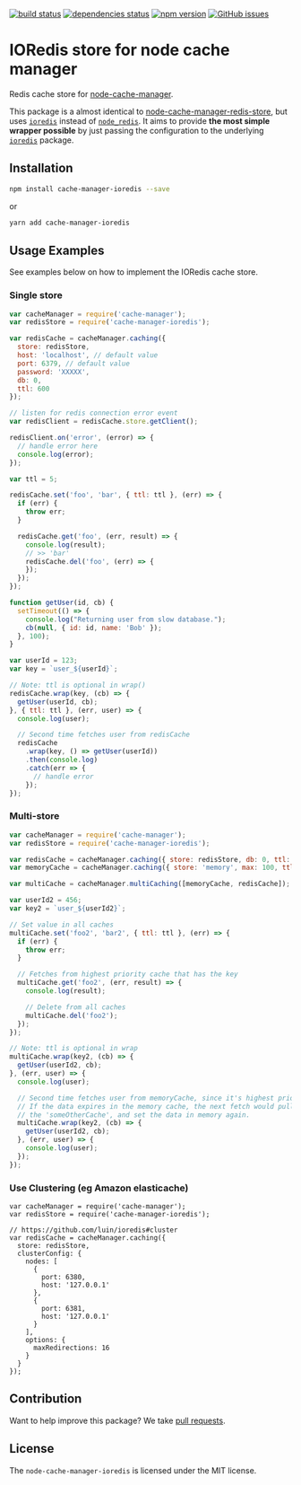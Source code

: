 [![build status](https://travis-ci.org/dabroek/node-cache-manager-ioredis.svg?branch=master)](https://travis-ci.org/dabroek/node-cache-manager-ioredis)
[![dependencies status](https://david-dm.org/dabroek/node-cache-manager-ioredis/status.svg)](https://david-dm.org/dabroek/node-cache-manager-ioredis)
[![npm version](https://badge.fury.io/js/cache-manager-ioredis.svg)](https://badge.fury.io/js/cache-manager-ioredis)
[![GitHub issues](https://img.shields.io/github/issues/dabroek/node-cache-manager-ioredis.svg)](https://github.com/dabroek/node-cache-manager-ioredis/issues)

IORedis store for node cache manager
==================================

Redis cache store for [node-cache-manager](https://github.com/BryanDonovan/node-cache-manager). 

This package is a almost identical to [node-cache-manager-redis-store](https://github.com/dabroek/node-cache-manager-redis-store), but uses [`ioredis`](https://github.com/luin/ioredis) instead of [`node_redis`](https://github.com/NodeRedis/node_redis). It aims to provide **the most simple wrapper possible** by just passing the configuration to the underlying [`ioredis`](https://github.com/luin/ioredis) package.

Installation
------------

```sh
npm install cache-manager-ioredis --save
```
or
```sh
yarn add cache-manager-ioredis
```

Usage Examples
--------------

See examples below on how to implement the IORedis cache store.

### Single store

```js
var cacheManager = require('cache-manager');
var redisStore = require('cache-manager-ioredis');

var redisCache = cacheManager.caching({
  store: redisStore,
  host: 'localhost', // default value
  port: 6379, // default value
  password: 'XXXXX',
  db: 0,
  ttl: 600
});

// listen for redis connection error event
var redisClient = redisCache.store.getClient();

redisClient.on('error', (error) => {
  // handle error here
  console.log(error);
});

var ttl = 5;

redisCache.set('foo', 'bar', { ttl: ttl }, (err) => {
  if (err) {
    throw err;
  }

  redisCache.get('foo', (err, result) => {
    console.log(result);
    // >> 'bar'
    redisCache.del('foo', (err) => {
    });
  });
});

function getUser(id, cb) {
  setTimeout(() => {
    console.log("Returning user from slow database.");
    cb(null, { id: id, name: 'Bob' });
  }, 100);
}

var userId = 123;
var key = `user_${userId}`;

// Note: ttl is optional in wrap()
redisCache.wrap(key, (cb) => {
  getUser(userId, cb);
}, { ttl: ttl }, (err, user) => {
  console.log(user);

  // Second time fetches user from redisCache
  redisCache
    .wrap(key, () => getUser(userId))
    .then(console.log)
    .catch(err => {
      // handle error
    });
});
```

### Multi-store

```js
var cacheManager = require('cache-manager');
var redisStore = require('cache-manager-ioredis');

var redisCache = cacheManager.caching({ store: redisStore, db: 0, ttl: 600 });
var memoryCache = cacheManager.caching({ store: 'memory', max: 100, ttl: 60 });

var multiCache = cacheManager.multiCaching([memoryCache, redisCache]);

var userId2 = 456;
var key2 = `user_${userId2}`;

// Set value in all caches
multiCache.set('foo2', 'bar2', { ttl: ttl }, (err) => {
  if (err) {
    throw err;
  }

  // Fetches from highest priority cache that has the key
  multiCache.get('foo2', (err, result) => {
    console.log(result);

    // Delete from all caches
    multiCache.del('foo2');
  });
});

// Note: ttl is optional in wrap
multiCache.wrap(key2, (cb) => {
  getUser(userId2, cb);
}, (err, user) => {
  console.log(user);

  // Second time fetches user from memoryCache, since it's highest priority.
  // If the data expires in the memory cache, the next fetch would pull it from
  // the 'someOtherCache', and set the data in memory again.
  multiCache.wrap(key2, (cb) => {
    getUser(userId2, cb);
  }, (err, user) => {
    console.log(user);
  });
});
```

### Use Clustering (eg Amazon elasticache)

```
var cacheManager = require('cache-manager');
var redisStore = require('cache-manager-ioredis');

// https://github.com/luin/ioredis#cluster
var redisCache = cacheManager.caching({
  store: redisStore,
  clusterConfig: {
    nodes: [
      {
        port: 6380,
        host: '127.0.0.1'
      }, 
      {
        port: 6381,
        host: '127.0.0.1'
      }
    ],
    options: {
      maxRedirections: 16
    }
  }
});
```

Contribution
------------

Want to help improve this package? We take [pull requests](https://github.com/dabroek/node-cache-manager-ioredis/pulls).


License
-------

The `node-cache-manager-ioredis` is licensed under the MIT license.